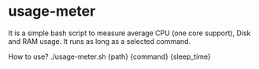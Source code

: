 # usage-meter

It is a simple bash script to measure average CPU (one core support), Disk and RAM usage. It runs as long as a selected command.

How to use?
./usage-meter.sh {path} {command} {sleep_time}